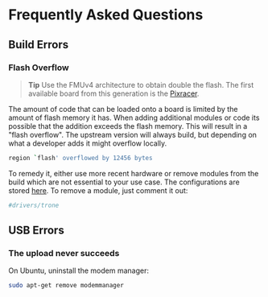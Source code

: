 # Frequently Asked Questions


## Build Errors

### Flash Overflow

> **Tip** Use the FMUv4 architecture to obtain double the flash. The first available board from this generation is the [Pixracer](../flight_controller/pixracer.md).


The amount of code that can be loaded onto a board is limited by the amount of flash memory it has. When adding additional modules or code its possible that the addition exceeds the flash memory. This will result in a "flash overflow". The upstream version will always build, but depending on what a developer adds it might overflow locally.

```sh
region `flash' overflowed by 12456 bytes
```

To remedy it, either use more recent hardware or remove modules from the build which are not essential to your use case. The configurations are stored [here](https://github.com/PX4/Firmware/tree/master/cmake/configs). To remove a module, just comment it out:

<div class="host-code"></div>

```cmake
#drivers/trone
```

## USB Errors

### The upload never succeeds

On Ubuntu, uninstall the modem manager:

```sh
sudo apt-get remove modemmanager
```
